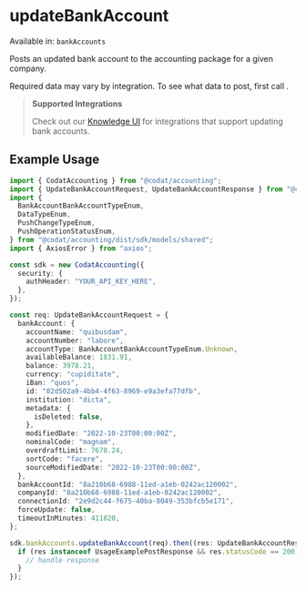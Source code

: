 # updateBankAccount
Available in: `bankAccounts`

Posts an updated bank account to the accounting package for a given company.

Required data may vary by integration. To see what data to post, first call []().

> **Supported Integrations**
> 
> Check out our [Knowledge UI](https://knowledge.codat.io/supported-features/accounting?view=tab-by-data-type&dataType=bankAccounts) for integrations that support updating bank accounts.

## Example Usage
```typescript
import { CodatAccounting } from "@codat/accounting";
import { UpdateBankAccountRequest, UpdateBankAccountResponse } from "@codat/accounting/dist/sdk/models/operations";
import {
  BankAccountBankAccountTypeEnum,
  DataTypeEnum,
  PushChangeTypeEnum,
  PushOperationStatusEnum,
} from "@codat/accounting/dist/sdk/models/shared";
import { AxiosError } from "axios";

const sdk = new CodatAccounting({
  security: {
    authHeader: "YOUR_API_KEY_HERE",
  },
});

const req: UpdateBankAccountRequest = {
  bankAccount: {
    accountName: "quibusdam",
    accountNumber: "labore",
    accountType: BankAccountBankAccountTypeEnum.Unknown,
    availableBalance: 1831.91,
    balance: 3978.21,
    currency: "cupiditate",
    iBan: "quos",
    id: "02d502a9-4bb4-4f63-8969-e9a3efa77dfb",
    institution: "dicta",
    metadata: {
      isDeleted: false,
    },
    modifiedDate: "2022-10-23T00:00:00Z",
    nominalCode: "magnam",
    overdraftLimit: 7670.24,
    sortCode: "facere",
    sourceModifiedDate: "2022-10-23T00:00:00Z",
  },
  bankAccountId: "8a210b68-6988-11ed-a1eb-0242ac120002",
  companyId: "8a210b68-6988-11ed-a1eb-0242ac120002",
  connectionId: "2e9d2c44-f675-40ba-8049-353bfcb5e171",
  forceUpdate: false,
  timeoutInMinutes: 411820,
};

sdk.bankAccounts.updateBankAccount(req).then((res: UpdateBankAccountResponse | AxiosError) => {
  if (res instanceof UsageExamplePostResponse && res.statusCode == 200) {
    // handle response
  }
});
```